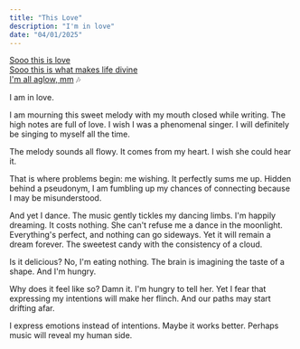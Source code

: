 ```yaml
---
title: "This Love"
description: "I'm in love"
date: "04/01/2025"
---
```


[Sooo this is love </br> Sooo this is what makes life divine </br> I'm all aglow, mm](https://www.youtube.com/watch?v=sz4YaMr1rlo) 🎶

I am in love.

I am mourning this sweet melody with my mouth closed while writing. The high notes are full of love. I wish I was a phenomenal singer. I will definitely be singing to myself all the time.

The melody sounds all flowy. It comes from my heart. I wish she could hear it.

That is where problems begin: me wishing. It perfectly sums me up. Hidden behind a pseudonym, I am fumbling up my chances of connecting because I may be misunderstood.

And yet I dance. The music gently tickles my dancing limbs. I'm happily dreaming. It costs nothing. She can't refuse me a dance in the moonlight. Everything's perfect, and nothing can go sideways. Yet it will remain a dream forever. The sweetest candy with the consistency of a cloud.

Is it delicious? No, I'm eating nothing. The brain is imagining the taste of a shape. And I'm hungry.

Why does it feel like so? Damn it. I'm hungry to tell her. Yet I fear that expressing my intentions will make her flinch. And our paths may start drifting afar.

I express emotions instead of intentions. Maybe it works better. Perhaps music will reveal my human side.
